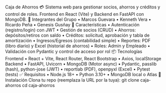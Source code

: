 Caja de Ahorros 💳
Sistema web para gestionar socios, ahorros y créditos y control de roles.
Frontend en React (Vite) y Backend en FastAPI con MongoDB.
👥 Integrantes del Grupo
•	Marcos Guevara
•	Kenneth Vera
•	Ricardo Peña
•	Genesis Gusñay
🚀 Características
•	Autenticación (registro/login) con JWT
•	Gestión de socios (CRUD)
•	Ahorros: depósitos/retiros con saldo
•	Créditos: solicitud, aprobación y tabla de amortización
•	Ingresos/Egresos (contabilidad simple)
•	Reportes: PDF (libro diario) y Excel (historial de ahorros)
•	Roles: Admin y Empleado
•	Validación con Pydantic y control de acceso por rol
📦 Tecnologías
Frontend
•	React + Vite, React Router, React Bootstrap
•	Axios, localStorage
Backend
•	FastAPI, Uvicorn
•	MongoDB (Motor async)
•	Pydantic, passlib (hash), python-jose (JWT)
•	reportlab (PDF), openpyxl (Excel)
•	Pytest (tests)
✅ Requisitos
•	Node.js 18+
•	Python 3.10+
•	MongoDB local o Atlas
🔧 Instalación
Clona tu repo (reemplaza la URL por la tuya):
git clone <URL-de-tu-repo> caja-ahorros
cd caja-ahorros

